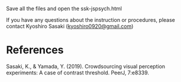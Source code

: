 Save all the files and open the ssk-jspsych.html

If you have any questions about the instruction or procedures, please contact Kyoshiro Sasaki (kyoshiro0920@gmail.com) 

# References
Sasaki, K., & Yamada, Y. (2019). Crowdsourcing visual perception experiments: A case of contrast threshold. PeerJ, 7:e8339.
